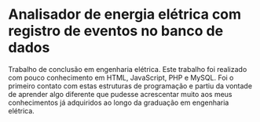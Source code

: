 # Analisador de energia  elétrica com registro de eventos no banco de dados
Trabalho de conclusão em engenharia elétrica. Este trabalho foi realizado com pouco conhecimento em HTML, JavaScript, PHP e MySQL. Foi o primeiro contato com estas estruturas de programação e partiu da vontade de aprender algo diferente que pudesse acrescentar muito aos meus conhecimentos já adquiridos ao longo da graduação em engenharia elétrica. 

